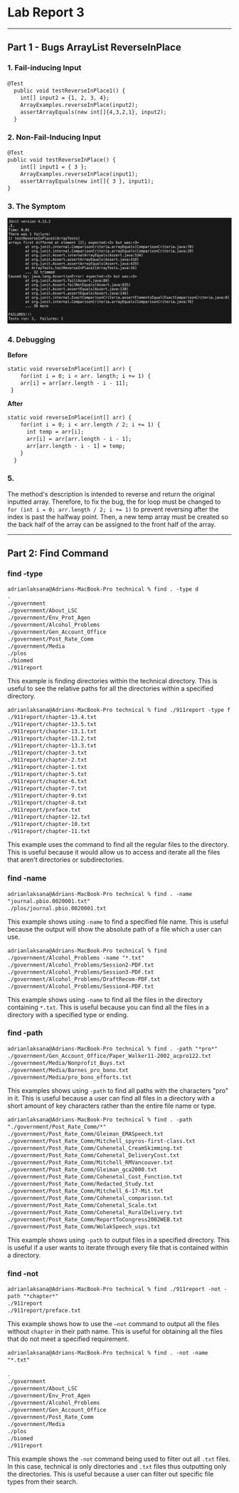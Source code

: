 # **Lab Report 3**
***
## Part 1 - Bugs ArrayList ReverseInPlace
### 1. Fail-inducing Input
```
@Test
  public void testReverseInPlace1() {
    int[] input2 = {1, 2, 3, 4};
    ArrayExamples.reverseInPlace(input2);
    assertArrayEquals(new int[]{4,3,2,1}, input2);
  }
```

  ### 2. Non-Fail-Inducing Input
```
@Test  
public void testReverseInPlace() {  
    int[] input1 = { 3 };  
    ArrayExamples.reverseInPlace(input1);  
    assertArrayEquals(new int[]{ 3 }, input1);  
}
```  

 ### 3. The Symptom
![Image](failTest.png)

### 4. Debugging
**Before**
```
static void reverseInPlace(int[] arr) {  
    for(int i = 0; i < arr. length; i += 1) {  
    arr[i] = arr[arr.length - i - 11];  
 }
```

**After**
```
static void reverseInPlace(int[] arr) {  
    for(int i = 0; i < arr.length / 2; i += 1) {  
      int temp = arr[i];  
      arr[i] = arr[arr.length - i - 1];  
      arr[arr.length - i - 1] = temp;  
    }  
  }
  ```

### 5. 
The method's description is intended to reverse and return the original inputted array. Therefore, to fix the bug, the for loop must be changed to `for (int i = 0; arr.length / 2; i += 1)` to prevent reversing after the index is past the halfway point. Then, a new temp array must be created so the back half of the array can be assigned to the front half of the array. 
***
## Part 2: Find Command

### find -type
```
adrianlaksana@Adrians-MacBook-Pro technical % find . -type d
.
./government
./government/About_LSC
./government/Env_Prot_Agen
./government/Alcohol_Problems
./government/Gen_Account_Office
./government/Post_Rate_Comm
./government/Media
./plos
./biomed
./911report
```
This example is finding directories within the technical directory. This is useful to see the relative paths for all the directories within a specified directory.

```
adrianlaksana@Adrians-MacBook-Pro technical % find ./911report -type f
./911report/chapter-13.4.txt
./911report/chapter-13.5.txt
./911report/chapter-13.1.txt
./911report/chapter-13.2.txt
./911report/chapter-13.3.txt
./911report/chapter-3.txt
./911report/chapter-2.txt
./911report/chapter-1.txt
./911report/chapter-5.txt
./911report/chapter-6.txt
./911report/chapter-7.txt
./911report/chapter-9.txt
./911report/chapter-8.txt
./911report/preface.txt
./911report/chapter-12.txt
./911report/chapter-10.txt
./911report/chapter-11.txt
```
This example uses the command to find all the regular files to the directory. This is useful because it would allow us to access and iterate all the files that aren't directories or subdirectories.

### find -name
```
adrianlaksana@Adrians-MacBook-Pro technical % find . -name "journal.pbio.0020001.txt"
./plos/journal.pbio.0020001.txt
```
This example shows using `-name` to find a specified file name. This is useful because the output will show the absolute path of a file which a user can use.

```
adrianlaksana@Adrians-MacBook-Pro technical % find ./government/Alcohol_Problems -name "*.txt"
./government/Alcohol_Problems/Session2-PDF.txt
./government/Alcohol_Problems/Session3-PDF.txt
./government/Alcohol_Problems/DraftRecom-PDF.txt
./government/Alcohol_Problems/Session4-PDF.txt
```
This example shows using `-name` to find all the files in the directory containing `*.txt`. This is useful because you can find all the files in a directory with a specified type or ending.

### find -path
```
adrianlaksana@Adrians-MacBook-Pro technical % find . -path "*pro*"
./government/Gen_Account_Office/Paper_Walker11-2002_acpro122.txt
./government/Media/Nonprofit_Buys.txt
./government/Media/Barnes_pro_bono.txt
./government/Media/pro_bono_efforts.txt
```
This examples shows using `-path` to find all paths with the characters "pro" in it. This is useful because a user can find all files in a directory with a short amount of key characters rather than the entire file name or type.

```
adrianlaksana@Adrians-MacBook-Pro technical % find . -path "./government/Post_Rate_Comm/*"
./government/Post_Rate_Comm/Gleiman_EMASpeech.txt
./government/Post_Rate_Comm/Mitchell_spyros-first-class.txt
./government/Post_Rate_Comm/Cohenetal_CreamSkimming.txt
./government/Post_Rate_Comm/Cohenetal_DeliveryCost.txt
./government/Post_Rate_Comm/Mitchell_RMVancouver.txt
./government/Post_Rate_Comm/Gleiman_gca2000.txt
./government/Post_Rate_Comm/Cohenetal_Cost_Function.txt
./government/Post_Rate_Comm/Redacted_Study.txt
./government/Post_Rate_Comm/Mitchell_6-17-Mit.txt
./government/Post_Rate_Comm/Cohenetal_comparison.txt
./government/Post_Rate_Comm/Cohenetal_Scale.txt
./government/Post_Rate_Comm/Cohenetal_RuralDelivery.txt
./government/Post_Rate_Comm/ReportToCongress2002WEB.txt
./government/Post_Rate_Comm/WolakSpeech_usps.txt
```
This example shows using `-path` to output files in a specified directory. This is useful if a user wants to iterate through every file that is contained within a directory.

### find -not
```
adrianlaksana@Adrians-MacBook-Pro technical % find ./911report -not -path "*chapter*"
./911report
./911report/preface.txt
```
This example shows how to use the `—not` command to output all the files without `chapter` in their path name. This is useful for obtaining all the files that do not meet a specified requirement.

```
adrianlaksana@Adrians-MacBook-Pro technical % find . -not -name "*.txt"

.
./government
./government/About_LSC
./government/Env_Prot_Agen
./government/Alcohol_Problems
./government/Gen_Account_Office
./government/Post_Rate_Comm
./government/Media
./plos
./biomed
./911report
```
This example shows the `-not` command being used to filter out all `.txt` files. In this case, technical is only directories and `.txt` files thus outputting only the directories. This is useful because a user can filter out specific file types from their search.

